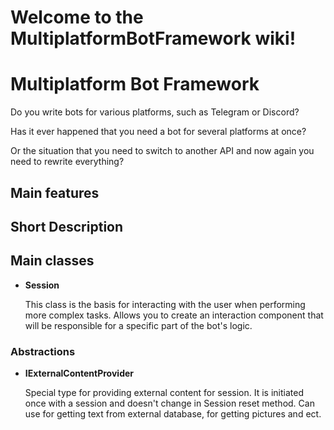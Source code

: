 ﻿# Welcome to the MultiplatformBotFramework wiki!

 # Multiplatform Bot Framework

Do you write bots for various platforms, such as Telegram or Discord?

Has it ever happened that you need a bot for several platforms at once?

Or the situation that you need to switch to another API and now again you need to rewrite everything?

## Main features



## Short Description

## Main classes

- **Session**
 
	This class is the basis for interacting with the user when performing more complex tasks.
    Allows you to create an interaction component that will be responsible for a specific part of the bot's logic.

### Abstractions
- **IExternalContentProvider**

	Special type for providing external content for session.
	It is initiated once with a session and doesn't change in Session reset method.
	Can use for getting text from external database, for getting pictures and ect.